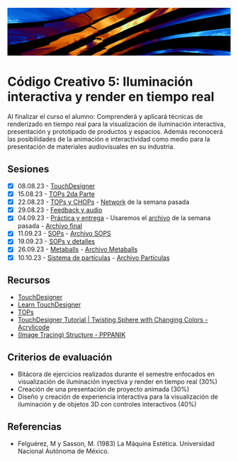 ![portada](https://raw.githubusercontent.com/EmilioOcelotl/cc5-2024-1/main/img/banner.png)

# Código Creativo 5: Iluminación interactiva y render en tiempo real

Al finalizar el curso el alumno: Comprenderá y aplicará técnicas de renderizado en tiempo real para la visualización de iluminación interactiva, presentación y prototipado de productos y espacios. Además reconocerá las posibilidades de la animación e interactividad como medio para la presentación de materiales audiovisuales en su industria.

## Sesiones 

- [x] 08.08.23 - [TouchDesigner](https://github.com/EmilioOcelotl/cc5-2024-1/blob/main/doc/s01.md)
- [x] 15.08.23 - [TOPs 2da Parte](https://github.com/EmilioOcelotl/cc5-2024-1/blob/main/doc/s02.md)
- [x] 22.08.23 - [TOPs y CHOPs](https://github.com/EmilioOcelotl/cc5-2024-1/blob/main/doc/s03.md) - [Network](https://github.com/EmilioOcelotl/cc5-2024-1/blob/main/td/chopsYTops.toe) de la semana pasada
- [x] 29.08.23 - [Feedback y audio](https://github.com/EmilioOcelotl/cc5-2024-1/blob/main/doc/s04.md)
- [x] 04.09.23 - [Práctica y entrega](https://github.com/EmilioOcelotl/cc5-2024-1/blob/main/doc/s05.md) - Usaremos el [archivo](https://github.com/EmilioOcelotl/cc5-2024-1/blob/main/td/feedbackYAudio.toe) de la semana pasada - [Archivo final](https://github.com/EmilioOcelotl/cc5-2024-1/blob/main/td/feedbackYAudioAjuste.toe)
- [x] 11.09.23 - [SOPs](https://github.com/EmilioOcelotl/cc5-2024-1/blob/main/doc/s06.md) - [Archivo SOPS](https://github.com/EmilioOcelotl/cc5-2024-1/blob/main/td/sops.toe)
- [x] 19.09.23 - [SOPs y detalles](https://github.com/EmilioOcelotl/cc5-2024-1/blob/main/doc/s07.md)
- [x] 26.09.23 - [Metaballs](https://github.com/EmilioOcelotl/cc5-2024-1/blob/main/doc/s08.md) - [Archivo Metaballs](https://github.com/EmilioOcelotl/cc5-2024-1/blob/main/td/metaballs2.toe)
- [x] 10.10.23 - [Sistema de partículas](https://github.com/EmilioOcelotl/cc5-2024-1/blob/main/doc/s09.md) - [Archivo Partículas](https://github.com/EmilioOcelotl/cc5-2024-1/blob/main/td/sistemaParticulas.toe)

## Recursos

- [TouchDesigner](https://derivative.ca/)
- [Learn TouchDesigner](https://derivative.ca/UserGuide/Learn_TouchDesigner)
- [TOPs](https://docs.derivative.ca/TOP)
- [TouchDesigner Tutorial | Twisting Sphere with Changing Colors - Acrylicode](https://www.youtube.com/watch?v=jdGHN01D8Qc)
- [(Image Tracing) Structure - PPPANIK](https://www.youtube.com/watch?v=nS8K67zDq7Y)

## Criterios de evaluación

- Bitácora de ejercicios realizados durante el semestre enfocados en visualización de iluminación inyectiva y render en tiempo real (30%)
- Creación de una presentación de proyecto animada (30%)
- Diseño y creación de experiencia interactiva para la visualización de iluminación y de objetos 3D con controles interactivos (40%)

## Referencias 

- Felguérez, M y Sasson, M. (1983) La Máquina Estética. Universidad Nacional Autónoma de México. 


